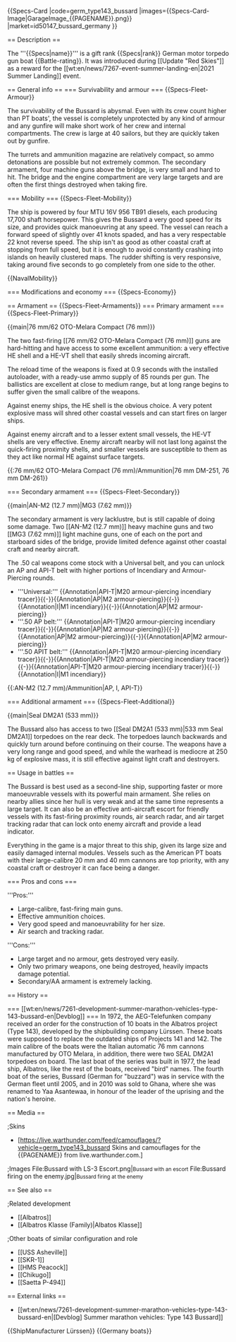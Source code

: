 {{Specs-Card
|code=germ_type143_bussard
|images={{Specs-Card-Image|GarageImage_{{PAGENAME}}.png}}
|market=id50147_bussard_germany
}}

== Description ==
<!-- ''In the first part of the description, cover the history of the ship's creation and military application. In the second part, tell the reader about using this ship in the game. Add a screenshot: if a beginner player has a hard time remembering vehicles by name, a picture will help them identify the ship in question.'' -->
The '''{{Specs|name}}''' is a gift rank {{Specs|rank}} German motor torpedo gun boat {{Battle-rating}}. It was introduced during [[Update "Red Skies"]] as a reward for the [[wt:en/news/7267-event-summer-landing-en|2021 Summer Landing]] event.

== General info ==
=== Survivability and armour ===
{{Specs-Fleet-Armour}}
<!-- ''Talk about the vehicle's armour. Note the most well-defended and most vulnerable zones, e.g. the ammo magazine. Evaluate the composition of components and assemblies responsible for movement and manoeuvrability. Evaluate the survivability of the primary and secondary armaments separately. Don't forget to mention the size of the crew, which plays an important role in fleet mechanics. Save tips on preserving survivability for the "Usage in battles" section. If necessary, use a graphical template to show the most well-protected or most vulnerable points in the armour.'' -->
The survivability of the Bussard is abysmal. Even with its crew count higher than PT boats', the vessel is completely unprotected by any kind of armour and any gunfire will make short work of her crew and internal compartments. The crew is large at 40 sailors, but they are quickly taken out by gunfire.

The turrets and ammunition magazine are relatively compact, so ammo detonations are possible but not extremely common. The secondary armament, four machine guns above the bridge, is very small and hard to hit. The bridge and the engine compartment are very large targets and are often the first things destroyed when taking fire. 

=== Mobility ===
{{Specs-Fleet-Mobility}}
<!-- ''Write about the ship's mobility. Evaluate its power and manoeuvrability, rudder rerouting speed, stopping speed at full tilt, with its maximum forward and reverse speed.'' -->
The ship is powered by four MTU 16V 956 TB91 diesels, each producing 17,700 shaft horsepower. This gives the Bussard a very good speed for its size, and provides quick manoeuvring at any speed. The vessel can reach a forward speed of slightly over 41 knots spaded, and has a very respectable 22 knot reverse speed. The ship isn't as good as other coastal craft at stopping from full speed, but it is enough to avoid constantly crashing into islands on heavily clustered maps. The rudder shifting is very responsive, taking around five seconds to go completely from one side to the other.

{{NavalMobility}}

=== Modifications and economy ===
{{Specs-Economy}}

== Armament ==
{{Specs-Fleet-Armaments}}
=== Primary armament ===
{{Specs-Fleet-Primary}}
<!-- ''Provide information about the characteristics of the primary armament. Evaluate their efficacy in battle based on their reload speed, ballistics and the capacity of their shells. Add a link to the main article about the weapon: <code><nowiki>{{main|Weapon name (calibre)}}</nowiki></code>. Broadly describe the ammunition available for the primary armament, and provide recommendations on how to use it and which ammunition to choose.'' -->
{{main|76 mm/62 OTO-Melara Compact (76 mm)}}

The two fast-firing [[76 mm/62 OTO-Melara Compact (76 mm)]] guns are hard-hitting and have access to some excellent ammunition: a very effective HE shell and a HE-VT shell that easily shreds incoming aircraft.

The reload time of the weapons is fixed at 0.9 seconds with the installed autoloader, with a ready-use ammo supply of 85 rounds per gun. The ballistics are excellent at close to medium range, but at long range begins to suffer given the small calibre of the weapons.

Against enemy ships, the HE shell is the obvious choice. A very potent explosive mass will shred other coastal vessels and can start fires on larger ships.

Against enemy aircraft and to a lesser extent small vessels, the HE-VT shells are very effective. Enemy aircraft nearby will not last long against the quick-firing proximity shells, and smaller vessels are susceptible to them as they act like normal HE against surface targets.

{{:76 mm/62 OTO-Melara Compact (76 mm)/Ammunition|76 mm DM-251, 76 mm DM-261}}

=== Secondary armament ===
{{Specs-Fleet-Secondary}}
<!-- ''Some ships are fitted with weapons of various calibres. Secondary armaments are defined as weapons chosen with the control <code>Select secondary weapon</code>. Evaluate the secondary armaments and give advice on how to use them. Describe the ammunition available for the secondary armament. Provide recommendations on how to use them and which ammunition to choose. Remember that any anti-air armament, even heavy calibre weapons, belong in the next section. If there is no secondary armament, remove this section.'' -->
{{main|AN-M2 (12.7 mm)|MG3 (7.62 mm)}}

The secondary armament is very lacklustre, but is still capable of doing some damage. Two [[AN-M2 (12.7 mm)]] heavy machine guns and two [[MG3 (7.62 mm)]] light machine guns, one of each on the port and starboard sides of the bridge, provide limited defence against other coastal craft and nearby aircraft.

The .50 cal weapons come stock with a Universal belt, and you can unlock an AP and API-T belt with higher portions of Incendiary and Armour-Piercing rounds.

* '''Universal:''' {{Annotation|API-T|M20 armour-piercing incendiary tracer}}{{-}}{{Annotation|AP|M2 armour-piercing}}{{-}}{{Annotation|I|M1 incendiary}}{{-}}{{Annotation|AP|M2 armour-piercing}}
* '''.50 AP belt:''' {{Annotation|API-T|M20 armour-piercing incendiary tracer}}{{-}}{{Annotation|AP|M2 armour-piercing}}{{-}}{{Annotation|AP|M2 armour-piercing}}{{-}}{{Annotation|AP|M2 armour-piercing}}
* '''.50 APIT belt:''' {{Annotation|API-T|M20 armour-piercing incendiary tracer}}{{-}}{{Annotation|API-T|M20 armour-piercing incendiary tracer}}{{-}}{{Annotation|API-T|M20 armour-piercing incendiary tracer}}{{-}}{{Annotation|I|M1 incendiary}}

{{:AN-M2 (12.7 mm)/Ammunition|AP, I, API-T}}

=== Additional armament ===
{{Specs-Fleet-Additional}}
<!-- ''Describe the available additional armaments of the ship: depth charges, mines, torpedoes. Talk about their positions, available ammunition and launch features such as dead zones of torpedoes. If there is no additional armament, remove this section.'' -->
{{main|Seal DM2A1 (533 mm)}}

The Bussard also has access to two [[Seal DM2A1 (533 mm)|533 mm Seal DM2A1]] torpedoes on the rear deck. The torpedoes launch backwards and quickly turn around before continuing on their course. The weapons have a very long range and good speed, and while the warhead is mediocre at 250 kg of explosive mass, it is still effective against light craft and destroyers.

== Usage in battles ==
<!-- ''Describe the technique of using this ship, the characteristics of her use in a team and tips on strategy. Abstain from writing an entire guide – don't try to provide a single point of view, but give the reader food for thought. Talk about the most dangerous opponents for this vehicle and provide recommendations on fighting them. If necessary, note the specifics of playing with this vehicle in various modes (AB, RB, SB).'' -->
The Bussard is best used as a second-line ship, supporting faster or more manoeuvrable vessels with its powerful main armament. She relies on nearby allies since her hull is very weak and at the same time represents a large target. It can also be an effective anti-aircraft escort for friendly vessels with its fast-firing proximity rounds, air search radar, and air target tracking radar that can lock onto enemy aircraft and provide a lead indicator.

Everything in the game is a major threat to this ship, given its large size and easily damaged internal modules. Vessels such as the American PT boats with their large-calibre 20 mm and 40 mm cannons are top priority, with any coastal craft or destroyer it can face being a danger.

=== Pros and cons ===
<!-- ''Summarise and briefly evaluate the vehicle in terms of its characteristics and combat effectiveness. Mark its pros and cons in the bulleted list. Try not to use more than 6 points for each of the characteristics. Avoid using categorical definitions such as "bad", "good" and the like - use substitutions with softer forms such as "inadequate" and "effective".'' -->
'''Pros:'''

* Large-calibre, fast-firing main guns.
* Effective ammunition choices.
* Very good speed and manoeuvrability for her size.
* Air search and tracking radar.

'''Cons:'''

* Large target and no armour, gets destroyed very easily.
* Only two primary weapons, one being destroyed, heavily impacts damage potential.
* Secondary/AA armament is extremely lacking.

== History ==
<!-- ''Describe the history of the creation and combat usage of the ship in more detail than in the introduction. If the historical reference turns out to be too long, take it to a separate article, taking a link to the article about the ship and adding a block "/History" (example: <nowiki>https://wiki.warthunder.com/(Ship-name)/History</nowiki>) and add a link to it here using the <code>main</code> template. Be sure to reference text and sources by using <code><nowiki><ref></ref></nowiki></code>, as well as adding them at the end of the article with <code><nowiki><references /></nowiki></code>. This section may also include the ship's dev blog entry (if applicable) and the in-game encyclopedia description (under <code><nowiki>=== In-game description ===</nowiki></code>, also if applicable).'' -->
=== [[wt:en/news/7261-development-summer-marathon-vehicles-type-143-bussard-en|Devblog]] ===
In 1972, the AEG-Telefunken company received an order for the construction of 10 boats in the Albatros project (Type 143), developed by the shipbuilding company Lürssen. These boats were supposed to replace the outdated ships of Projects 141 and 142. The main calibre of the boats were the Italian automatic 76 mm cannons manufactured by OTO Melara, in addition, there were two SEAL DM2A1 torpedoes on board. The last boat of the series was built in 1977, the lead ship, Albatros, like the rest of the boats, received "bird" names. The fourth boat of the series, Bussard (German for "buzzard") was in service with the German fleet until 2005, and in 2010 was sold to Ghana, where she was renamed to Yaa Asantewaa, in honour of the leader of the uprising and the nation's heroine.

== Media ==
<!-- ''Excellent additions to the article would be video guides, screenshots from the game, and photos.'' -->

;Skins

* [https://live.warthunder.com/feed/camouflages/?vehicle=germ_type143_bussard Skins and camouflages for the {{PAGENAME}} from live.warthunder.com.]

;Images
<gallery mode="packed-hover" heights="200">
File:Bussard with LS-3 Escort.png|<small>Bussard with an escort</small>
File:Bussard firing on the enemy.jpg|<small>Bussard firing at the enemy</small>
</gallery>

== See also ==
<!-- ''Links to articles on the War Thunder Wiki that you think will be useful for the reader, for example:''
* ''reference to the series of the ship;''
* ''links to approximate analogues of other nations and research trees.'' -->

;Related development

* [[Albatros]]
* [[Albatros Klasse (Family)|Albatos Klasse]]

;Other boats of similar configuration and role

* [[USS Asheville]]
* [[SKR-1]]
* [[HMS Peacock]]
* [[Chikugo]]
* [[Saetta P-494]]

== External links ==
<!-- ''Paste links to sources and external resources, such as:''
* ''topic on the official game forum;''
* ''other literature.'' -->

* [[wt:en/news/7261-development-summer-marathon-vehicles-type-143-bussard-en|[Devblog] Summer marathon vehicles: Type 143 Bussard]]

{{ShipManufacturer Lürssen}}
{{Germany boats}}